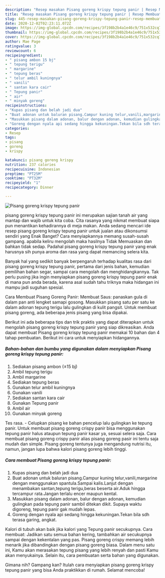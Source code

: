 ```yaml
---
description: "Resep masakan Pisang goreng krispy tepung panir | Resep Membuat Pisang goreng krispy tepung panir Yang Enak dan Simpel"
title: "Resep masakan Pisang goreng krispy tepung panir | Resep Membuat Pisang goreng krispy tepung panir Yang Enak dan Simpel"
slug: 445-resep-masakan-pisang-goreng-krispy-tepung-panir-resep-membuat-pisang-goreng-krispy-tepung-panir-yang-enak-dan-simpel
date: 2020-12-02T02:23:11.072Z
image: https://img-global.cpcdn.com/recipes/3f198b2b4a1e46c9/751x532cq70/pisang-goreng-krispy-tepung-panir-foto-resep-utama.jpg
thumbnail: https://img-global.cpcdn.com/recipes/3f198b2b4a1e46c9/751x532cq70/pisang-goreng-krispy-tepung-panir-foto-resep-utama.jpg
cover: https://img-global.cpcdn.com/recipes/3f198b2b4a1e46c9/751x532cq70/pisang-goreng-krispy-tepung-panir-foto-resep-utama.jpg
author: Mae Page
ratingvalue: 3
reviewcount: 6
recipeingredient:
- " pisang ambon 15 bj"
- " tepung terigu"
- " margarine"
- " tepung beras"
- " telur ambil kuningnya"
- " vanili"
- " santan kara cair"
- " Tepung panir"
- " air"
- " minyak goreng"
recipeinstructions:
- "Kupas pisang dan belah jadi dua"
- "Buat adonan untuk baluran pisang.Campur kuning telur,vanili,margarine dengan menggunakan spantula.Sampai kalis.Lanjut dengan menambakan santan,tepung terigu,beras beserta air.Aduk hingga tercampur rata.Jangan terlalu encer maupun kental."
- "Masukkan pisang dalam adonan, balur dengan adonan, kemudian gulingkan pada tepung panir sambil ditekan dikit. Supaya waktu digoreng, tepung panir gak mudah lepas."
- "Goreng dengan nyala api sedang hingga kekuningan.Tekan bila sdh terasa garing, angkat."
categories:
- Resep
tags:
- pisang
- goreng
- krispy

katakunci: pisang goreng krispy 
nutrition: 237 calories
recipecuisine: Indonesian
preptime: "PT25M"
cooktime: "PT32M"
recipeyield: "1"
recipecategory: Dinner

---
```



![Pisang goreng krispy tepung panir](https://img-global.cpcdn.com/recipes/3f198b2b4a1e46c9/751x532cq70/pisang-goreng-krispy-tepung-panir-foto-resep-utama.jpg)


pisang goreng krispy tepung panir ini merupakan sajian tanah air yang mantap dan wajib untuk kita coba. Cita rasanya yang nikmat membuat siapa pun menantikan kehadirannya di meja makan.
Anda sedang mencari ide resep pisang goreng krispy tepung panir untuk jualan atau dikonsumsi sendiri yang Enak Banget? Cara menyiapkannya memang susah-susah gampang. apabila keliru mengolah maka hasilnya Tidak Memuaskan dan bahkan tidak sedap. Padahal pisang goreng krispy tepung panir yang enak harusnya sih punya aroma dan rasa yang dapat memancing selera kita.

Banyak hal yang sedikit banyak berpengaruh terhadap kualitas rasa dari pisang goreng krispy tepung panir, pertama dari jenis bahan, kemudian pemilihan bahan segar, sampai cara mengolah dan menghidangkannya. Tak perlu pusing jika ingin menyiapkan pisang goreng krispy tepung panir enak di mana pun anda berada, karena asal sudah tahu triknya maka hidangan ini mampu jadi suguhan spesial.

Cara Membuat Pisang Goreng Panir: Membuat Saus: panaskan gula di dalam pan anti lengket samapi gosong. Masukkan pisang satu per satu ke dalam adonan tepung terigu lalu gulingkan di kulit pangsit. Untuk membuat pisang goreng, ada beberapa jenis pisang yang bisa dipakai.


Berikut ini ada beberapa tips dan trik praktis yang dapat diterapkan untuk mengolah pisang goreng krispy tepung panir yang siap dikreasikan. Anda dapat membuat Pisang goreng krispy tepung panir memakai 10 bahan dan 4 tahap pembuatan. Berikut ini cara untuk menyiapkan hidangannya.

<!--inarticleads1-->

##### Bahan-bahan dan bumbu yang digunakan dalam menyiapkan Pisang goreng krispy tepung panir:

1. Sediakan  pisang ambon (±15 bj)
1. Ambil  tepung terigu
1. Ambil  margarine
1. Sediakan  tepung beras
1. Gunakan  telur ambil kuningnya
1. Gunakan  vanili
1. Sediakan  santan kara cair
1. Gunakan  Tepung panir
1. Ambil  air
1. Gunakan  minyak goreng


Tes rasa. - Celupkan pisang ke bahan pencelup lalu gulingkan ke tepung panir. Untuk membuat pisang goreng crispy panir bisa menggunakan tepung panir halus ataupun tepung panir kasar ya, sesuai selera saja. Cara membuat pisang goreng crispy panir alias pisang goreng pasir ini tentu saja mudah dan simple. Pisang goreng tentunya juga mengandung nutrisi itu, namun, jangan lupa bahwa kalori pisang goreng lebih tinggi. 

<!--inarticleads2-->

##### Cara membuat Pisang goreng krispy tepung panir:

1. Kupas pisang dan belah jadi dua
1. Buat adonan untuk baluran pisang.Campur kuning telur,vanili,margarine dengan menggunakan spantula.Sampai kalis.Lanjut dengan menambakan santan,tepung terigu,beras beserta air.Aduk hingga tercampur rata.Jangan terlalu encer maupun kental.
1. Masukkan pisang dalam adonan, balur dengan adonan, kemudian gulingkan pada tepung panir sambil ditekan dikit. Supaya waktu digoreng, tepung panir gak mudah lepas.
1. Goreng dengan nyala api sedang hingga kekuningan.Tekan bila sdh terasa garing, angkat.


Kalori di tubuh akan baik jika kalori yang Tepung panir secukupnya. Cara membuat: Jadikan satu semua bahan kering, tambahkan air secukupnya sampai dengan kekentalan yang pas. Pisang goreng crispy memang lebih menarik jika dibandingkan dengan pisang goreng biasa. Dalam menu satu ini, Kamu akan merasakan tepung pisang yang lebih renyah dan pasti Kamu akan menyukainya. Selain itu, cara pembuatan serta bahan yang digunakan. 

Gimana nih? Gampang kan? Itulah cara menyiapkan pisang goreng krispy tepung panir yang bisa Anda praktikkan di rumah. Selamat mencoba!
